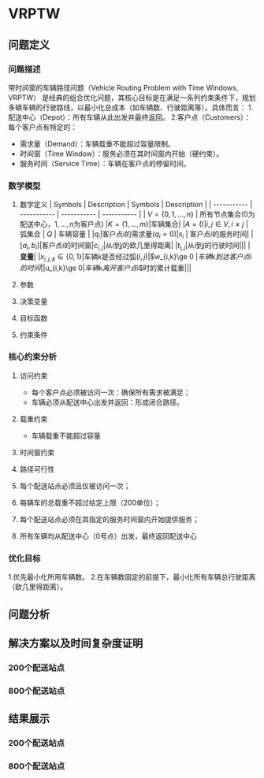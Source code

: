 # VRPTW
## 问题定义
### 问题描述
带时间窗的车辆路径问题（Vehicle Routing Problem with Time Windows, VRPTW） 是经典的组合优化问题，其核心目标是在满足一系列约束条件下，规划多辆车辆的行驶路线，以最小化总成本（如车辆数、行驶距离等）。具体而言：
1.配送中心（Depot）：所有车辆从此出发并最终返回。
2.客户点（Customers）：每个客户点有特定的：
  - 需求量（Demand）：车辆载重不能超过容量限制。
  - 时间窗（Time Window）：服务必须在其时间窗内开始（硬约束）。
  - 服务时间（Service Time）：车辆在客户点的停留时间。
### 数学模型
1. 数学定义
   | Symbols      | Description | Symbols      | Description |
| ----------- | ----------- | ----------- | ----------- |
|  $V=\{0,1,...,n\}$     | 所有节点集合(0为配送中心，$1,…,n$为客户点)  |$K=\{1,...,m\}$|车辆集合|
|$A={()|i,j \in V,i \neq j}$  | 弧集合 | $Q$ | 车辆容量 |
|$q_i$|客户点$i$的需求量($q_i=0$)|$s_i$ | 客户点$i$的服务时间|
|$[a_i,b_i]$|客户点$i$的时间窗|$c_{i,j}$|从$i$到$j$的欧几里得距离|
|$t_{i,j}$|从$i$到$j$的行驶时间|||
|<td colspan="4">**变量**</td>|
|$x_{i,j,k}\in \{0,1\}$|车辆$k$是否经过弧$(i,j)$|$w_{i,k}\ge 0 $|车辆$k$到达客户点$i$的时间|
|$u_{i,k}\ge 0$|车辆$k$离开客户点$i$时的累计载重|||

3. 参数
4. 决策变量
5. 目标函数
6. 约束条件
### 核心约束分析
1. 访问约束
   - 每个客户点必须被访问一次：确保所有需求被满足；
   - 车辆必须从配送中心出发并返回：形成闭合路径。
3. 载重约束
   - 车辆载重不能超过容量
5. 时间窗约束
6. 路径可行性


1. 每个配送站点必须且仅被访问一次；
2. 每辆车的总载重不超过给定上限（200单位）；
3. 每个配送站点必须在其指定的服务时间窗内开始提供服务；
4. 所有车辆均从配送中心（0号点）出发，最终返回配送中心
### 优化目标
1.优先最小化所用车辆数。
2.在车辆数固定的前提下，最小化所有车辆总行驶距离（欧几里得距离）。

## 问题分析



## 解决方案以及时间复杂度证明
### 200个配送站点



### 800个配送站点



## 结果展示
### 200个配送站点



### 800个配送站点
